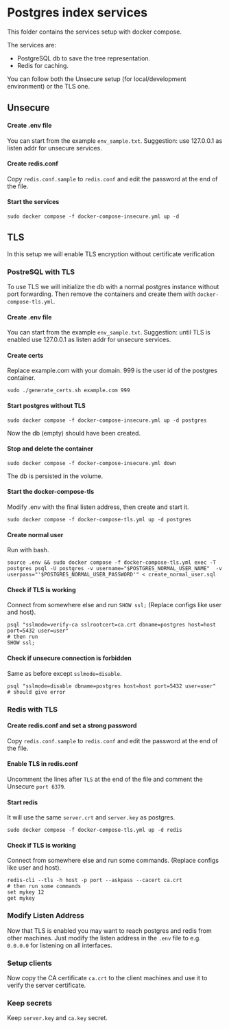 # Postgres index services
This folder contains the services setup with docker compose.

The services are:
- PostgreSQL db to save the tree representation.
- Redis for caching.

You can follow both the Unsecure setup (for local/development environment) or the TLS one.

## Unsecure
#### Create .env file
You can start from the example `env_sample.txt`.
Suggestion: use 127.0.0.1 as listen addr for unsecure services.

#### Create redis.conf
Copy `redis.conf.sample` to `redis.conf` and edit the password at the end of the file.

#### Start the services
```
sudo docker compose -f docker-compose-insecure.yml up -d
```
## TLS
In this setup we will enable TLS encryption without certificate verification
### PostreSQL with TLS
To use TLS we will initialize the db with a normal postgres instance without port forwarding.
Then remove the containers and create them with `docker-compose-tls.yml`.
#### Create .env file
You can start from the example `env_sample.txt`.
Suggestion: until TLS is enabled use 127.0.0.1 as listen addr for unsecure services.
#### Create certs
Replace example.com with your domain. 999 is the user id of the postgres container.
```
sudo ./generate_certs.sh example.com 999
```
#### Start postgres without TLS
```
sudo docker compose -f docker-compose-insecure.yml up -d postgres
```
Now the db (empty) should have been created.
#### Stop and delete the container
```
sudo docker compose -f docker-compose-insecure.yml down
```
The db is persisted in the volume.
#### Start the docker-compose-tls
Modify .env with the final listen address, then create and start it.
```
sudo docker compose -f docker-compose-tls.yml up -d postgres
```
#### Create normal user
Run with bash.
```
source .env && sudo docker compose -f docker-compose-tls.yml exec -T postgres psql -U postgres -v username="$POSTGRES_NORMAL_USER_NAME"  -v userpass="'$POSTGRES_NORMAL_USER_PASSWORD'" < create_normal_user.sql
```
#### Check if TLS is working
Connect from somewhere else and run `SHOW ssl;` (Replace configs like user and host).
```
psql "sslmode=verify-ca sslrootcert=ca.crt dbname=postgres host=host port=5432 user=user"
# then run
SHOW ssl;
```
#### Check if unsecure connection is forbidden
Same as before except `sslmode=disable`.
```
psql "sslmode=disable dbname=postgres host=host port=5432 user=user"
# should give error
```

### Redis with TLS
#### Create redis.conf and set a strong password
Copy `redis.conf.sample` to `redis.conf` and edit the password at the end of the file.
#### Enable TLS in redis.conf
Uncomment the lines after `TLS` at the end of the file and comment the Unsecure `port 6379`.
#### Start redis
It will use the same `server.crt` and `server.key` as postgres.
```
sudo docker compose -f docker-compose-tls.yml up -d redis
```
#### Check if TLS is working
Connect from somewhere else and run some commands. (Replace configs like user and host).
```
redis-cli --tls -h host -p port --askpass --cacert ca.crt
# then run some commands
set mykey 12
get mykey
```
### Modify Listen Address
Now that TLS is enabled you may want to reach postgres and redis from other machines. Just modify the listen address in the `.env` file to e.g. `0.0.0.0` for listening on all interfaces.
### Setup clients
Now copy the CA certificate `ca.crt` to the client machines and use it to verify the server certificate.
### Keep secrets
Keep `server.key` and `ca.key` secret.
